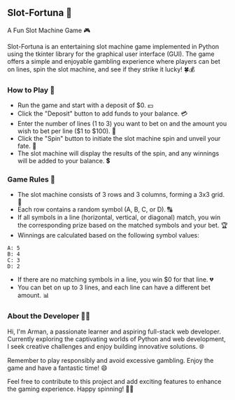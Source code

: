 ## Slot-Fortuna 🎰

A Fun Slot Machine Game 🎮

Slot-Fortuna is an entertaining slot machine game implemented in Python using the tkinter library for the graphical user interface (GUI). The game offers a simple and enjoyable gambling experience where players can bet on lines, spin the slot machine, and see if they strike it lucky! 🍀💰

### How to Play 🎲

- Run the game and start with a deposit of $0. 💵
- Click the "Deposit" button to add funds to your balance. 💳
- Enter the number of lines (1 to 3) you want to bet on and the amount you wish to bet per line ($1 to $100). 💸
- Click the "Spin" button to initiate the slot machine spin and unveil your fate. 🔄
- The slot machine will display the results of the spin, and any winnings will be added to your balance. 💲
### Game Rules 📜

- The slot machine consists of 3 rows and 3 columns, forming a 3x3 grid. 🎰
- Each row contains a random symbol (A, B, C, or D). 🔠
- If all symbols in a line (horizontal, vertical, or diagonal) match, you win the corresponding prize based on the matched symbols and your bet. 🏆
- Winnings are calculated based on the following symbol values:
```
A: 5
B: 4
C: 3
D: 2
```
- If there are no matching symbols in a line, you win $0 for that line. 💔
- You can bet on up to 3 lines, and each line can have a different bet amount. 📊
### About the Developer 👨‍💻

Hi, I'm Arman, a passionate learner and aspiring full-stack web developer. Currently exploring the captivating worlds of Python and web development, I seek creative challenges and enjoy building innovative solutions. 🌐

Remember to play responsibly and avoid excessive gambling. Enjoy the game and have a fantastic time! 😄

Feel free to contribute to this project and add exciting features to enhance the gaming experience. Happy spinning! 🎉🔄
